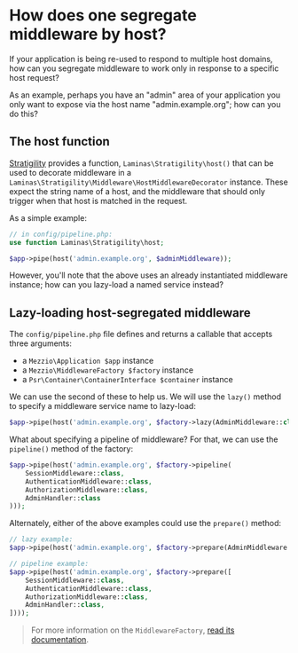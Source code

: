 # How does one segregate middleware by host?

If your application is being re-used to respond to multiple host domains, how
can you segregate middleware to work only in response to a specific host request?

As an example, perhaps you have an "admin" area of your application you only
want to expose via the host name "admin.example.org"; how can you do this?

## The host function

[Stratigility](https://docs.laminas.dev/laminas-stratigility/) provides a
function, `Laminas\Stratigility\host()` that can be used to decorate middleware in
a `Laminas\Stratigility\Middleware\HostMiddlewareDecorator` instance. These expect
the string name of a host, and the middleware that should only trigger when that
host is matched in the request.

As a simple example:

```php
// in config/pipeline.php:
use function Laminas\Stratigility\host;

$app->pipe(host('admin.example.org', $adminMiddleware));
```

However, you'll note that the above uses an already instantiated middleware
instance; how can you lazy-load a named service instead?

## Lazy-loading host-segregated middleware

The `config/pipeline.php` file defines and returns a callable that accepts three
arguments:

- a `Mezzio\Application $app` instance
- a `Mezzio\MiddlewareFactory $factory` instance
- a `Psr\Container\ContainerInterface $container` instance

We can use the second of these to help us. We will use the `lazy()` method to
specify a middleware service name to lazy-load:

```php
$app->pipe(host('admin.example.org', $factory->lazy(AdminMiddleware::class)));
```

What about specifying a pipeline of middleware? For that, we can use the
`pipeline()` method of the factory:

```php
$app->pipe(host('admin.example.org', $factory->pipeline(
    SessionMiddleware::class,
    AuthenticationMiddleware::class,
    AuthorizationMiddleware::class,
    AdminHandler::class
)));
```

Alternately, either of the above examples could use the `prepare()` method:

```php
// lazy example:
$app->pipe(host('admin.example.org', $factory->prepare(AdminMiddleware::class)));

// pipeline example:
$app->pipe(host('admin.example.org', $factory->prepare([
    SessionMiddleware::class,
    AuthenticationMiddleware::class,
    AuthorizationMiddleware::class,
    AdminHandler::class,
])));
```

> For more information on the `MiddlewareFactory`, [read its documentation](../features/container/middleware-factory.md).
